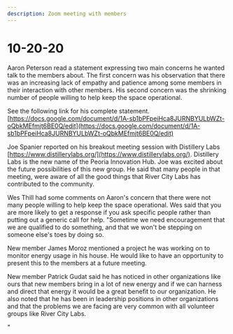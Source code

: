 ```yaml
---
description: Zoom meeting with members
---
```


# 10-20-20

Aaron Peterson read a statement expressing two main concerns he wanted  talk to the members about. The first concern was his observation that there was an increasing lack of empathy and patience among some members in their interaction with other members. His second concern was the shrinking number of people willing to help keep the space operational.

 See the following link for his complete statement. [https://docs.google.com/document/d/1A-sb1bPFpeiHca8JURNBYULbWZt-oQbkMEfmjt6BE0Q/edit](https://docs.google.com/document/d/1A-sb1bPFpeiHca8JURNBYULbWZt-oQbkMEfmjt6BE0Q/edit) 

Joe Spanier reported on his breakout meeting session with Distillery Labs [https://www.distillerylabs.org/](https://www.distillerylabs.org/).  Distillery Labs is the new name of the Peoria Innovation Hub.  Joe was excited about the future possibilities of this new group. He said that many people in that meeting, were aware of all the good things that River City Labs has contributed to the community.

Wes Thill had some comments on Aaron's concern that there were not many people willing to help keep the space operational. Wes said that you are more likely to get a response if you ask specific people rather than putting out a generic call for help. "Sometime we need encouragement that we are qualified to do something, and that we won't be stepping on someone else's toes by doing so.

New member James Moroz mentioned a project he was working on to monitor energy usage in his house. He would like to have an opportunity to present this to the members at a future meeting. 

New member Patrick Gudat said he has noticed in other organizations like ours that new members bring in a lot of new energy and if we can harness and direct that energy it would be a great benefit to our organization. He also noted that he has been in leadership positions in other organizations and  that the problems we are facing are very common with all volunteer groups like River City Labs.

  
"






